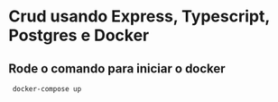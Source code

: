 # Crud usando Express, Typescript, Postgres e Docker

## Rode o comando para iniciar o docker

` docker-compose up`

